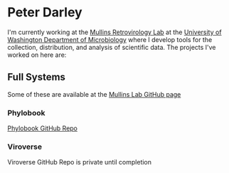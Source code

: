 # Peter Darley

I'm currently working at the [Mullins Retrovirology Lab](https://mullinslab.microbiol.washington.edu/) at the [University of Washington Department of Microbiology](https://microbiology.washington.edu/uw-microbiology-home) where I develop tools for the collection, distribution, and analysis of scientific data.  The projects I've worked on here are:
## Full Systems
Some of these are available at the [Mullins Lab GitHub page](https://github.com/MullinsLab)
### Phylobook
[Phylobook GitHub Repo](https://github.com/MullinsLab/phylobook)
### Viroverse
Viroverse GitHub Repo is private until completion
